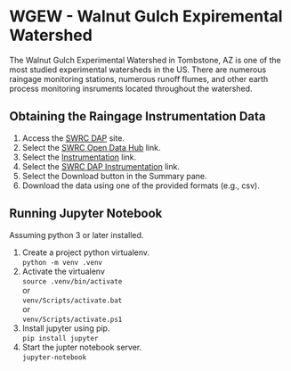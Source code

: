 # WGEW - Walnut Gulch Expiremental Watershed  
The Walnut Gulch Experimental Watershed in Tombstone, AZ is one of the most studied experimental watersheds in the US.  There are numerous raingage monitoring stations, numerous runoff flumes, and other earth process monitoring insruments located throughout the watershed.  

## Obtaining the Raingage Instrumentation Data  
1. Access the [SWRC DAP](https://www.tucson.ars.ag.gov/dap/) site.
1. Select the [SWRC Open Data Hub](https://swrc-usdaars.hub.arcgis.com/) link.  
2. Select the [Instrumentation](https://swrc-usdaars.hub.arcgis.com/search?tags=flux%2Cinstrumentation%2Cinstrument%2Craingage%2Cflume%2Ctank%2Cmet%2Ceddy%2520covariance) link.  
3. Select the [SWRC DAP Instrumentation](https://swrc-usdaars.hub.arcgis.com/datasets/2a086d8ac2d64ff0bea7e294c0721447_0/explore) link.    
4. Select the Download button in the Summary pane.  
5. Download the data using one of the provided formats (e.g., csv).  

## Running Jupyter Notebook  
Assuming python 3 or later installed.  
1. Create a project python virtualenv.  
`python -m venv .venv`  
2. Activate the virtualenv  
`source .venv/bin/activate`  
or  
`venv/Scripts/activate.bat`  
or  
`venv/Scripts/activate.ps1`  
3. Install jupyter using pip.  
`pip install jupyter`  
4. Start the jupter notebook server.  
`jupyter-notebook`  
